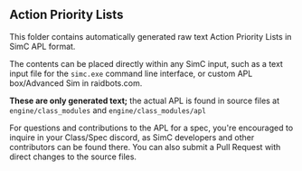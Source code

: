 ## Action Priority Lists

This folder contains automatically generated raw text Action Priority Lists in SimC APL format. 


The contents can be placed directly within any SimC input, such as a text input file for the `simc.exe` command line interface, or custom APL box/Advanced Sim in raidbots.com.


**These are only generated text;** the actual APL is found in source files at `engine/class_modules` and `engine/class_modules/apl`


For questions and contributions to the APL for a spec, you're encouraged to inquire in your Class/Spec discord, as SimC developers and other contributors can be found there. You can also submit a Pull Request with direct changes to the source files.
